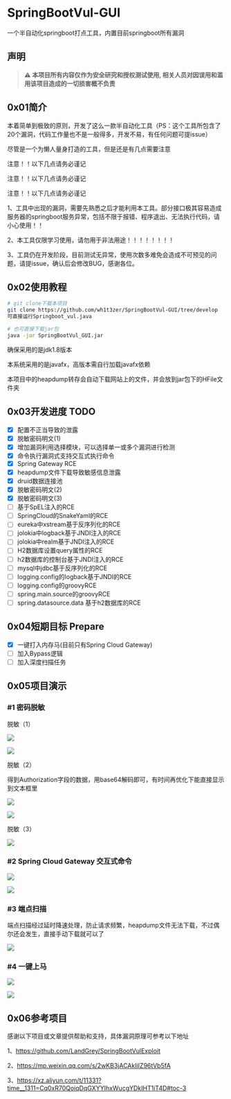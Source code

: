 # SpringBootVul-GUI
一个半自动化springboot打点工具，内置目前springboot所有漏洞

## 声明



> **⚠️ 本项目所有内容仅作为安全研究和授权测试使用, 相关人员对因误用和滥用该项目造成的一切损害概不负责**

## 0x01简介

本着简单到极致的原则，开发了这么一款半自动化工具（PS：这个工具所包含了20个漏洞，代码工作量也不是一般得多，开发不易，有任何问题可提issue）

尽管是一个为懒人量身打造的工具，但是还是有几点需要注意



注意！！以下几点请务必谨记

注意！！以下几点请务必谨记

注意！！以下几点请务必谨记

1、工具中出现的漏洞，需要先熟悉之后才能利用本工具。部分接口极其容易造成服务器的springboot服务异常，包括不限于报错、程序退出、无法执行代码，请小心使用！！

2、本工具仅限学习使用，请勿用于非法用途！！！！！！！！

3、工具仍在开发阶段，目前测试无异常，使用次数多难免会造成不可预见的问题，请提issue，确认后会修改BUG，感谢各位。



## 0x02使用教程

```bash
# git clone下载本项目
git clone https://github.com/wh1t3zer/SpringBootVul-GUI/tree/develop
可直接运行Springboot_vul.java

# 也可直接下载jar包
java -jar SpringBootVul_GUI.jar
```

确保采用的是jdk1.8版本

本系统采用的是javafx，高版本需自行加载javafx依赖

本项目中的heapdump转存会自动下载网站上的文件，并会放到jar包下的HFile文件夹

## 0x03开发进度 TODO

* [x] 配置不正当导致的泄露
* [x] 脱敏密码明文(1)
* [x] 增加漏洞利用选择模块，可以选择单一或多个漏洞进行检测
* [x] 命令执行漏洞式支持交互式执行命令
* [x] Spring Gateway RCE
* [x] heapdump文件下载导致敏感信息泄露
* [x] druid数据连接池
* [x] 脱敏密码明文(2)
* [x] 脱敏密码明文(3)
* [ ] 基于SpEL注入的RCE
* [ ] SpringCloud的SnakeYaml的RCE
* [ ] eureka中xstream基于反序列化的RCE
* [ ] jolokia中logback基于JNDI注入的RCE
* [ ] jolokia中realm基于JNDI注入的RCE
* [ ] H2数据库设置query属性的RCE
* [ ] h2数据库的控制台基于JNDI注入的RCE
* [ ] mysql中jdbc基于反序列化的RCE
* [ ] logging.config的logback基于JNDI的RCE
* [ ] logging.config的groovyRCE
* [ ] spring.main.source的groovyRCE
* [ ] spring.datasource.data 基于h2数据库的RCE

## 0x04短期目标 Prepare

* [x] 一键打入内存马(目前只有Spring Cloud Gateway)
* [ ] 加入Bypass逻辑
* [ ] 加入深度扫描任务

## 0x05项目演示

### #1 密码脱敏

脱敏（1）

![](./image/1725461792423.jpg)

![](./image/1725461834405.jpg)

脱敏（2）

得到Authorization字段的数据，用base64解码即可，有时间再优化下能直接显示到文本框里

![](/Users/wh1t3zer/hacker/渗透/springboot利用/GUI利用工具-sp/image/image-20240908184925841.png)

![](/Users/wh1t3zer/hacker/渗透/springboot利用/GUI利用工具-sp/image/image-20240908184831197.png)

脱敏（3）

![](/Users/wh1t3zer/hacker/渗透/springboot利用/GUI利用工具-sp/image/image-20240908185521389.png)

### #2 Spring Cloud Gateway 交互式命令

![](./image/1725462083302.jpg)

![](./image/1725462104669.jpg)

### #3 端点扫描

端点扫描经过延时降速处理，防止请求频繁，heapdump文件无法下载，不过偶尔还会发生，直接手动下载就可以了

![](./image/1725462287383.jpg)

### #4 一键上马

![](./image/WechatIMG1409.jpg)

![](./image/WechatIMG1415.jpg)

## 0x06参考项目

感谢以下项目或文章提供帮助和支持，具体漏洞原理可参考以下地址

1、https://github.com/LandGrey/SpringBootVulExploit

2、https://mp.weixin.qq.com/s/2wKB3jACAkIiIZ96tVb5fA

3、https://xz.aliyun.com/t/11331?time__1311=Cq0xR70QoiqDqGXYYIhxWucgYDkIHT1iT4D#toc-3
